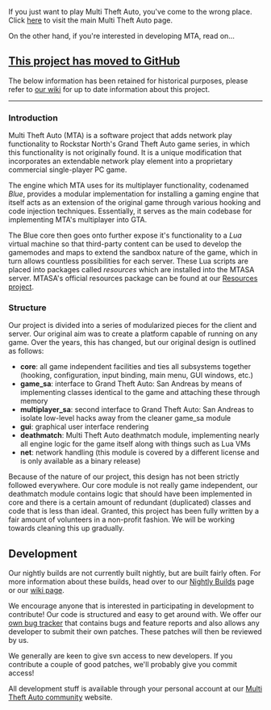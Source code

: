 If you just want to play Multi Theft Auto, you've come to the wrong place. Click [here](https://www.mtasa.com) to visit the main Multi Theft Auto page.

On the other hand, if you're interested in developing MTA, read on...

## [This project has moved to GitHub](https://github.com/multitheftauto/mtasa-blue) ##
The below information has been retained for historical purposes, please refer to [our wiki](https://wiki.mtasa.com) for up to date information about this project.


---


### Introduction ###
Multi Theft Auto (MTA) is a software project that adds network play functionality to Rockstar North's Grand Theft Auto game series, in which this functionality is not originally found. It is a unique modification that incorporates an extendable network play element into a proprietary commercial single-player PC game.

The engine which MTA uses for its multiplayer functionality, codenamed _Blue_, provides a modular implementation for installing a gaming engine that itself acts as an extension of the original game through various hooking and code injection techniques.  Essentially, it serves as the main codebase for implementing MTA's multiplayer into GTA.

The Blue core then goes onto further expose it's functionality to a _Lua_ virtual machine so that third-party content can be used to develop the gamemodes and maps to extend the sandbox nature of the game, which in turn allows countless possibilities for each server.  These Lua scripts are placed into packages called _resources_ which are installed into the MTASA server.  MTASA's official resources package can be found at our [Resources project](https://github.com/multitheftauto/mtasa-resources/).

### Structure ###
Our project is divided into a series of modularized pieces for the client and server. Our original aim was to create a platform capable of running on any game. Over the years, this has changed, but our original design is outlined as follows:

  * **core**: all game independent facilities and ties all subsystems together (hooking, configuration, input binding, main menu, GUI windows, etc.)
  * **game\_sa**: interface to Grand Theft Auto: San Andreas by means of implementing classes identical to the game and attaching these through memory
  * **multiplayer\_sa**: second interface to Grand Theft Auto: San Andreas to isolate low-level hacks away from the cleaner game\_sa module
  * **gui**: graphical user interface rendering
  * **deathmatch**: Multi Theft Auto deathmatch module, implementing nearly all engine logic for the game itself along with things such as Lua VMs
  * **net**: network handling (this module is covered by a different license and is only available as a binary release)

Because of the nature of our project, this design has not been strictly followed everywhere. Our core module is not really game independent, our deathmatch module contains logic that should have been implemented in core and there is a certain amount of redundant (duplicated) classes and code that is less than ideal. Granted, this project has been fully written by a fair amount of volunteers in a non-profit fashion. We will be working towards cleaning this up gradually.

## Development ##
Our nightly builds are not currently built nightly, but are built fairly often. For more information about these builds, head over to our [Nightly Builds](https://nightly.mtasa.com) page or our [wiki page](https://wiki.multitheftauto.com/wiki/Nightly_Builds).

We encourage anyone that is interested in participating in development to contribute! Our code is structured and easy to get around with. We offer our [own bug tracker](http://bugs.mtasa.com/) that contains bugs and feature reports and also allows any developer to submit their own patches. These patches will then be reviewed by us.

We generally are keen to give svn access to new developers. If you contribute a couple of good patches, we'll probably give you commit access!

All development stuff is available through your personal account at our [Multi Theft Auto community](https://community.mtasa.com/) website.